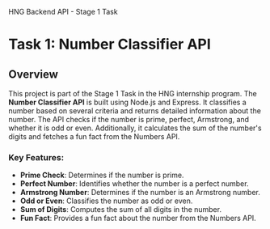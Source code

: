 HNG Backend API - Stage 1 Task


# Task 1: Number Classifier API

## Overview
This project is part of the Stage 1 Task in the HNG internship program. The **Number Classifier API** is built using Node.js and Express. It classifies a number based on several criteria and returns detailed information about the number. The API checks if the number is prime, perfect, Armstrong, and whether it is odd or even. Additionally, it calculates the sum of the number's digits and fetches a fun fact from the Numbers API.

### Key Features:
- **Prime Check**: Determines if the number is prime.
- **Perfect Number**: Identifies whether the number is a perfect number.
- **Armstrong Number**: Determines if the number is an Armstrong number.
- **Odd or Even**: Classifies the number as odd or even.
- **Sum of Digits**: Computes the sum of all digits in the number.
- **Fun Fact**: Provides a fun fact about the number from the Numbers API.


